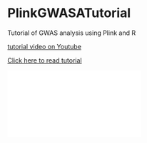 # PlinkGWASATutorial
Tutorial of GWAS analysis using Plink and R

[tutorial video on Youtube](https://youtu.be/hTOJjk48c9o)

[Click here to read tutorial](/Tutorial.md)


![Click here to read tutorial](Images/8es_Image_124(1).png.md)



